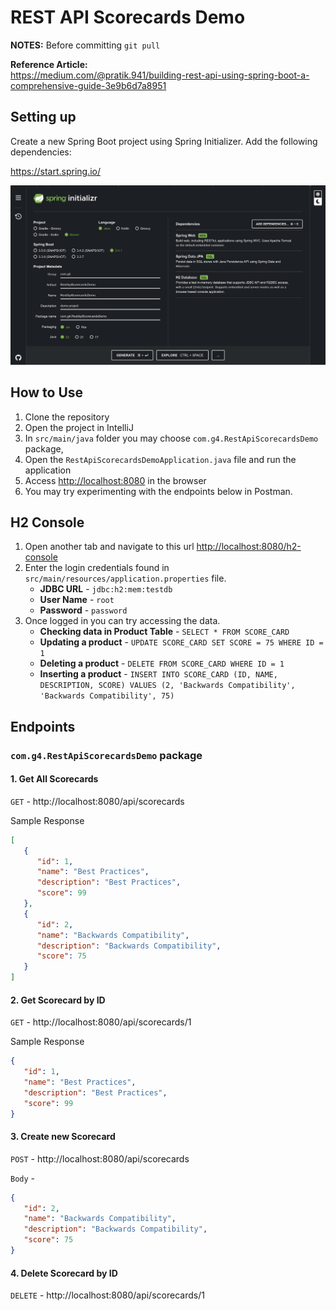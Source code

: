# REST API Scorecards Demo

**NOTES:**
Before committing `git pull`

**Reference Article:** <br>
https://medium.com/@pratik.941/building-rest-api-using-spring-boot-a-comprehensive-guide-3e9b6d7a8951

## Setting up
Create a new Spring Boot project using Spring Initializer. Add the following dependencies:

https://start.spring.io/

![Springboot-Init](Assets/springboot-init.png)

## How to Use

1. Clone the repository
2. Open the project in IntelliJ
3. In `src/main/java` folder you may choose `com.g4.RestApiScorecardsDemo` package,
4. Open the `RestApiScorecardsDemoApplication.java` file and run the application
5. Access <http://localhost:8080> in the browser
6. You may try experimenting with the endpoints below in Postman.

## H2 Console

1. Open another tab and navigate to this url <http://localhost:8080/h2-console>
2. Enter the login credentials found in `src/main/resources/application.properties` file.
    - **JDBC URL** - `jdbc:h2:mem:testdb`
    - **User Name** - `root`
    - **Password** - `password`
3. Once logged in you can try accessing the data.
    - **Checking data in Product Table** - `SELECT * FROM SCORE_CARD`
    - **Updating a product** - `UPDATE SCORE_CARD SET SCORE = 75 WHERE ID = 1`
    - **Deleting a product** - `DELETE FROM SCORE_CARD WHERE ID = 1`
    - **Inserting a product** - `INSERT INTO SCORE_CARD (ID, NAME, DESCRIPTION, SCORE) VALUES (2, 'Backwards Compatibility', 'Backwards Compatibility', 75)`

## Endpoints

### `com.g4.RestApiScorecardsDemo` package

#### 1. Get All Scorecards

`GET` - http://localhost:8080/api/scorecards

Sample Response

```json
[
   {
      "id": 1,
      "name": "Best Practices",
      "description": "Best Practices",
      "score": 99
   },
   {
      "id": 2,
      "name": "Backwards Compatibility",
      "description": "Backwards Compatibility",
      "score": 75
   }
]
```

#### 2. Get Scorecard by ID

`GET` - http://localhost:8080/api/scorecards/1

Sample Response
```json
{
   "id": 1,
   "name": "Best Practices",
   "description": "Best Practices",
   "score": 99
}
```

#### 3. Create new Scorecard

`POST` - http://localhost:8080/api/scorecards

`Body` -

```json
{
   "id": 2,
   "name": "Backwards Compatibility",
   "description": "Backwards Compatibility",
   "score": 75
}
```

#### 4. Delete Scorecard by ID

`DELETE` - http://localhost:8080/api/scorecards/1